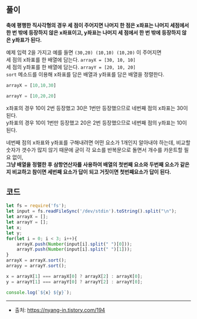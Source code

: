 ## 풀이

**축에 평행한 직사각형의 경우 세 점이 주어지면 나머지 한 점은 x좌표는 나머지 세점에서 한 번 밖에 등장하지 않은 x좌표이고, y좌표는 나머지 세 점에서 한 번 밖에 등장하지 않은 y좌표가 된다.**

예제 입력 2을 가지고 예를 들면 `(30,20) (10,10) (10,20)` 이 주어지면<br>
세 점의 x좌표를 한 배열에 담는다. `arrayX = [30, 10, 10]` <br>
세 점의 y좌표를 한 배열에 담는다. `arrayY = [20, 10, 20]` <br>
`sort` 메소드를 이용해 x좌표를 담은 배열과 y좌표를 담은 배열을 정렬한다.

```js
arrayX = [10,10,30]

arrayY = [10,20,20]
```

x좌표의 경우 10이 2번 등장했고 30은 1번만 등장했으므로 네번째 점의 x좌표는 30이 된다. <br>
y좌표의 경우 10이 1번만 등장했고 20은 2번 등장했으므로 네번째 점의 y좌표는 10이 된다. 

네번째 점의 x좌표와 y좌표를 구해내려면 어떤 요소가 1개인지 알아내야 하는데, 비교할 숫자가 갯수가 많지 않기 때문에 굳이 각 요소를 반복문으로 돌면서 개수를 카운트할 필요 없이,<br>
**그냥 배열을 정렬한 후 삼항연산자를 사용하여 배열의 첫번째 요소와 두번째 요소가 같은지 비교하고 참이면 세번째 요소가 답이 되고 거짓이면 첫번째요소가 답이 된다.**

## 코드

```js
let fs = require('fs');
let input = fs.readFileSync('/dev/stdin').toString().split("\n");
let arrayX = [];
let arrayY = [];
let x;
let y;
for(let i = 0; i < 3; i++){
    arrayX.push(Number(input[i].split(" ")[0]));
    arrayY.push(Number(input[i].split(" ")[1]));
}
arrayX = arrayX.sort();
arrayy = arrayY.sort();

x = arrayX[1] === arrayX[0] ? arrayX[2] : arrayX[0];
y = arrayY[1] === arrayY[0] ? arrayY[2] : arrayY[0];

console.log(`${x} ${y}`);
```

___

- 출처: https://nyang-in.tistory.com/194